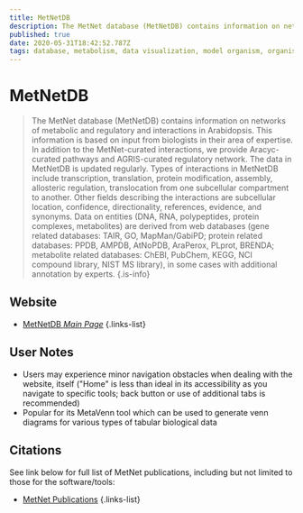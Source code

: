 ```yaml
---
title: MetNetDB
description: The MetNet database (MetNetDB) contains information on networks of metabolic and regulatory and interactions in Arabidopsis.
published: true
date: 2020-05-31T18:42:52.787Z
tags: database, metabolism, data visualization, model organism, organism-specific
---
```


# MetNetDB

> The MetNet database (MetNetDB) contains information on networks of metabolic and regulatory and interactions in Arabidopsis. This information is based on input from biologists in their area of expertise. In addition to the MetNet-curated interactions, we provide Aracyc-curated pathways and AGRIS-curated regulatory network. The data in MetNetDB is updated regularly. 
&NewLine;
Types of interactions in MetNetDB include transcription, translation, protein modification, assembly, allosteric regulation, translocation from one subcellular compartment to another. Other fields describing the interactions are subcellular location, confidence, directionality, references, evidence, and synonyms. Data on entities (DNA, RNA, polypeptides, protein complexes, metabolites) are derived from web databases (gene related databases: TAIR, GO, MapMan/GabiPD; protein related databases: PPDB, AMPDB, AtNoPDB, AraPerox, PLprot, BRENDA; metabolite related databases: ChEBI, PubChem, KEGG, NCI compound library, NIST MS library), in some cases with additional annotation by experts.
{.is-info}


## Website

- [MetNetDB *Main Page*](http://metnetweb.gdcb.iastate.edu/MetNet_db.htm)
{.links-list}

## User Notes
- Users may experience minor navigation obstacles when dealing with the website, itself ("Home" is less than ideal in its accessibility as you navigate to specific tools; back button or use of additional tabs is recommended)
- Popular for its MetaVenn tool which can be used to generate venn diagrams for various types of tabular biological data

## Citations

See link below for full list of MetNet publications, including but not limited to those for the software/tools:

- [MetNet Publications](http://metnetweb.gdcb.iastate.edu/MetNet_public.htm)
{.links-list}
